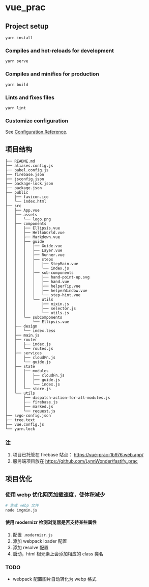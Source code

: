 # vue_prac

## Project setup
```
yarn install
```

### Compiles and hot-reloads for development
```
yarn serve
```

### Compiles and minifies for production
```
yarn build
```

### Lints and fixes files
```
yarn lint
```

### Customize configuration
See [Configuration Reference](https://cli.vuejs.org/config/).


## 项目结构
```
├── README.md
├── aliases.config.js
├── babel.config.js
├── firebase.json
├── jsconfig.json
├── package-lock.json
├── package.json
├── public
│   ├── favicon.ico
│   └── index.html
├── src
│   ├── App.vue
│   ├── assets
│   │   └── logo.png
│   ├── components
│   │   ├── Ellipsis.vue
│   │   ├── HelloWorld.vue
│   │   ├── Markdown.vue
│   │   ├── guide
│   │   │   ├── Guide.vue
│   │   │   ├── Layer.vue
│   │   │   ├── Runner.vue
│   │   │   ├── steps
│   │   │   │   ├── StepMain.vue
│   │   │   │   └── index.js
│   │   │   ├── sub-components
│   │   │   │   ├── hand-point-up.svg
│   │   │   │   ├── hand.vue
│   │   │   │   ├── helperTip.vue
│   │   │   │   ├── helperWindow.vue
│   │   │   │   └── step-hint.vue
│   │   │   └── utils
│   │   │       ├── mixin.js
│   │   │       ├── selector.js
│   │   │       └── utils.js
│   │   └── subComponents
│   │       └── Ellipsis.vue
│   ├── design
│   │   └── index.less
│   ├── main.js
│   ├── router
│   │   ├── index.js
│   │   └── routes.js
│   ├── services
│   │   ├── cloudFn.js
│   │   └── guide.js
│   ├── state
│   │   ├── modules
│   │   │   ├── cloudFn.js
│   │   │   ├── guide.js
│   │   │   └── index.js
│   │   └── store.js
│   └── utils
│       ├── dispatch-action-for-all-modules.js
│       ├── firebase.js
│       ├── marked.js
│       └── request.js
├── svgo-config.json
├── tree.text
├── vue.config.js
└── yarn.lock
```
### 注
1. 项目已托管在 firebase 站点： https://vue-prac-1b976.web.app/ 
2. 服务端项目放在 https://github.com/LynnWonder/fastify_prac

## 项目优化
### 使用 webp 优化网页加载速度，使体积减少
```sh
# 生成 webp 文件
node imgmin.js 
```
#### 使用 modernizr 检测浏览器是否支持某些属性
1. 配置 `.modernizr.js` 
2. 添加 webpack loader 配置
3. 添加 resolve 配置
4. 启动，html 根元素上会添加相应的 class 类名

### TODO
- webpack 配置图片自动转化为 webp 格式 


